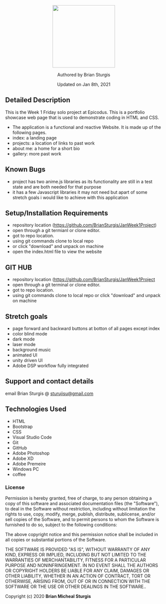 
<div align="center">
<img src="https://github.com/BrianSturgis.png" width="200px" height="auto" >
</div>
<p align="center"> Authored by Brian Sturgis</p>
<p align="center">Updated on Jan 8th, 2021</p>


## Detailed Description

This is the Week 1 Friday solo project at Epicodus.  This is a portfolio showcase web page that is used to demonstrate coding in HTML and CSS.
- The application is a functional and reactive Website. It is made up of the following pages.
- index: a landing page
- projects: a location of links to past work
- about me: a home for a short bio
- gallery: more past work



## Known Bugs
- project has two anime.js libraries as its functionality are still in a test state and are both needed for that purpose
- it has a few Javascript libraries it may not need but apart of some stretch goals i would like to achieve with this application


## Setup/Installation Requirements
- repository location (https://github.com/BrianSturgis/JanWeek1Project)
- open through a git termianl or clone editor.
- got to repo location.
- using git commands clone to local repo
- or click "download" and unpack on machine
- open the index.html file to view the website


## GIT HUB
- repository location (https://github.com/BrianSturgis/JanWeek1Project
- open through a git terminal or clone editor.
- got to repo location.
- using git commands clone to local repo or click "download" and unpack on machine


## Stretch goals
- page forward and backward buttons at botton of all pages except index
- color blind mode
- dark mode
- laser mode
- background music
- animated UI
- unity driven UI
- Adobe DSP workflow fully integrated 


## Support and contact details
email Brian Sturgis @ <sturujisu@gmail.com>



## Technologies Used
* HTML
* Bootstrap
* CSS
* Visual Studio Code
* Git
* GitHub
* Adobe Photoshop
* Adobe XD
* Adobe Premeire
* Windows PC
* coffee
  

### License

Permission is hereby granted, free of charge, to any person obtaining a copy of this software and associated documentation files (the "Software"), to deal in the Software without restriction, including without limitation the rights to use, copy, modify, merge, publish, distribute, sublicense, and/or sell copies of the Software, and to permit persons to whom the Software is furnished to do so, subject to the following conditions:

The above copyright notice and this permission notice shall be included in all copies or substantial portions of the Software.

THE SOFTWARE IS PROVIDED "AS IS", WITHOUT WARRANTY OF ANY KIND, EXPRESS OR IMPLIED, INCLUDING BUT NOT LIMITED TO THE WARRANTIES OF MERCHANTABILITY, FITNESS FOR A PARTICULAR PURPOSE AND NONINFRINGEMENT. IN NO EVENT SHALL THE AUTHORS OR COPYRIGHT HOLDERS BE LIABLE FOR ANY CLAIM, DAMAGES OR OTHER LIABILITY, WHETHER IN AN ACTION OF CONTRACT, TORT OR OTHERWISE, ARISING FROM, OUT OF OR IN CONNECTION WITH THE SOFTWARE OR THE USE OR OTHER DEALINGS IN THE SOFTWARE..



Copyright (c) 2020 **Brian Micheal Sturgis**